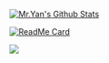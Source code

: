 [![Mr.Yan's Github Stats](https://github-readme-stats.vercel.app/api?username=CrazyMrYan&count_private=true&show_icons=true&theme=merko&include_all_commits=true)](https://github.com/CrazyMrYan)


[![ReadMe Card](https://github-readme-stats.vercel.app/api/pin/?username=CrazyMrYan&repo=vue-tree-color&show_owner=true)](https://github.com/anuraghazra/github-readme-stats)


[![](https://github-readme-stats.vercel.app/api/top-langs/?username=CrazyMrYan&layout=default)](https://github.com/CrazyMrYan)
